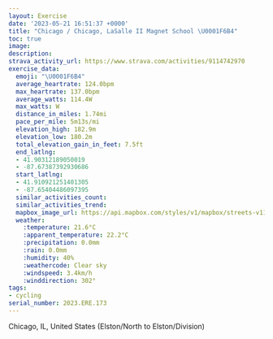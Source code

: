 ```yaml
---
layout: Exercise
date: '2023-05-21 16:51:37 +0000'
title: "Chicago / Chicago, LaSalle II Magnet School \U0001F6B4"
toc: true
image:
description:
strava_activity_url: https://www.strava.com/activities/9114742970
exercise_data:
  emoji: "\U0001F6B4"
  average_heartrate: 124.0bpm
  max_heartrate: 137.0bpm
  average_watts: 114.4W
  max_watts: W
  distance_in_miles: 1.74mi
  pace_per_mile: 5m13s/mi
  elevation_high: 182.9m
  elevation_low: 180.2m
  total_elevation_gain_in_feet: 7.5ft
  end_latlng:
  - 41.90312189050019
  - -87.67387392930686
  start_latlng:
  - 41.910921251401305
  - -87.65404486097395
  similar_activities_count:
  similar_activities_trend:
  mapbox_image_url: https://api.mapbox.com/styles/v1/mapbox/streets-v11/static/path-5+787af2-1.0(yux~F%7Cn_vO%40zCChHDlFDt%40%40pIv%40o%40~BqArFsCpHwDb%40KfKeAx%40Ml%40Uh%40%5Db%40e%40hAwABAPJD%5E%40lCE%60D%40%7CHBnDLjB%40ZBzKAtBDdJJvE%40bIDvGBxB),pin-s-s+e5b22e(-87.65695,41.91085),pin-s-f+89ae00(-87.67271999999998,41.90330999999998)/auto/800x800?access_token=pk.eyJ1Ijoiam9zaGJlY2ttYW4iLCJhIjoiY205eWR2aDd1MWZ6djJrbXc4a3M0bWZleiJ9.XiG9OWkNcZk2QzjJbxLB4A
  weather:
    :temperature: 21.6°C
    :apparent_temperature: 22.2°C
    :precipitation: 0.0mm
    :rain: 0.0mm
    :humidity: 40%
    :weathercode: Clear sky
    :windspeed: 3.4km/h
    :winddirection: 302°
tags:
- cycling
serial_number: 2023.ERE.173
---
```

Chicago, IL, United States (Elston/North to Elston/Division)
